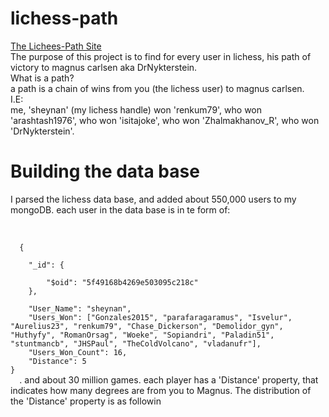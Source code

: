 # lichess-path
<a href="https://www.lichess-path.online/">The Lichees-Path Site</a> <br>
The purpose of this project is to find for every user in lichess, his path of victory to magnus carlsen aka DrNykterstein.<br>
What is a path?<br>
a path is a chain of wins from you (the lichess user) to magnus carlsen.<br>
I.E: <br>
me, 'sheynan' (my lichess handle) won 'renkum79', who won 'arashtash1976', who won 'isitajoke', who won 'Zhalmakhanov_R', who won 'DrNykterstein'.<br>

<h1>Building the data base</h1>
<p>I parsed the lichess data base, and added about 550,000 users to my mongoDB.
  each user in the data base is in te form of:</p><br>
  <code>
  {<br>
    "_id": {<br>
        "$oid": "5f49168b4269e503095c218c"
    },<br>
    "User_Name": "sheynan",
    "Users_Won": ["Gonzales2015", "parafaragaramus", "Isvelur", "Aurelius23", "renkum79", "Chase_Dickerson", "Demolidor_gyn", "Huthyfy", "RomanOrsag", "Woeke", "Sopiandri", "Paladin51", "stuntmancb", "JHSPaul", "TheColdVolcano", "vladanufr"],
    "Users_Won_Count": 16,
    "Distance": 5
}
  </code>
. and about 30 million games. each player has a 'Distance' property, that indicates how many degrees are from you to Magnus.
The distribution of the 'Distance' property is as followin

